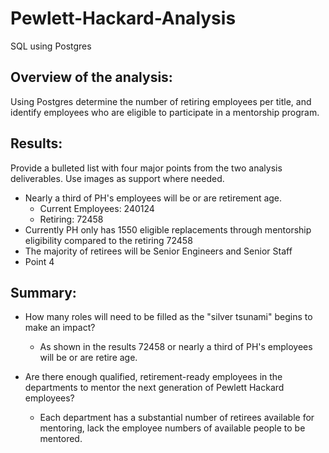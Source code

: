 # Pewlett-Hackard-Analysis
SQL using Postgres

## Overview of the analysis:
Using Postgres determine the number of retiring employees per title, and identify employees who are eligible to participate in a mentorship program.

## Results:
Provide a bulleted list with four major points from the two analysis deliverables. Use images as support where needed.
- Nearly a third of PH's employees will be or are retirement age. 
  - Current Employees: 240124
  - Retiring: 72458
- Currently PH only has 1550 eligible replacements through mentorship eligibility compared to the retiring 72458
- The majority of retirees will be Senior Engineers and Senior Staff
- Point 4

## Summary:
- How many roles will need to be filled as the "silver tsunami" begins to make an impact?
  - As shown in the results 72458 or nearly a third of PH's employees will be or are retire age.

- Are there enough qualified, retirement-ready employees in the departments to mentor the next generation of Pewlett Hackard employees?
  - Each department has a substantial number of retirees available for mentoring, lack the employee numbers of available people to be mentored.